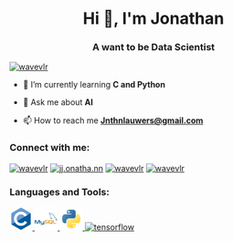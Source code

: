 <h1 align="center">Hi 👋, I'm Jonathan</h1>
<h3 align="center">A want to be Data Scientist</h3>

<p align="left"> <a href="https://twitter.com/wavevlr" target="blank"><img src="https://img.shields.io/twitter/follow/wavevlr?logo=twitter&style=for-the-badge" alt="wavevlr" /></a> </p>

- 🌱 I’m currently learning **C and Python**

- 💬 Ask me about **AI**

- 📫 How to reach me **Jnthnlauwers@gmail.com**

<h3 align="left">Connect with me:</h3>
<p align="left">
<a href="https://twitter.com/wavevlr" target="blank"><img align="center" src="https://raw.githubusercontent.com/rahuldkjain/github-profile-readme-generator/master/src/images/icons/Social/twitter.svg" alt="wavevlr" height="30" width="40" /></a>
<a href="https://instagram.com/jj.onatha.nn" target="blank"><img align="center" src="https://raw.githubusercontent.com/rahuldkjain/github-profile-readme-generator/master/src/images/icons/Social/instagram.svg" alt="jj.onatha.nn" height="30" width="40" /></a>
<a href="https://www.youtube.com/c/wavevlr" target="blank"><img align="center" src="https://raw.githubusercontent.com/rahuldkjain/github-profile-readme-generator/master/src/images/icons/Social/youtube.svg" alt="wavevlr" height="30" width="40" /></a>
<a href="https://www.leetcode.com/Jonathan-Data" target="blank"><img align="center" src="https://raw.githubusercontent.com/rahuldkjain/github-profile-readme-generator/master/src/images/icons/Social/leet-code.svg" alt="wavevlr" height="30" width="40" /></a>
</p>

<h3 align="left">Languages and Tools:</h3>
<p align="left"> <a href="https://www.cprogramming.com/" target="_blank" rel="noreferrer"> <img src="https://raw.githubusercontent.com/devicons/devicon/master/icons/c/c-original.svg" alt="c" width="40" height="40"/> </a> <a href="https://www.mysql.com/" target="_blank" rel="noreferrer"> <img src="https://raw.githubusercontent.com/devicons/devicon/master/icons/mysql/mysql-original-wordmark.svg" alt="mysql" width="40" height="40"/> </a> <a href="https://www.python.org" target="_blank" rel="noreferrer"> <img src="https://raw.githubusercontent.com/devicons/devicon/master/icons/python/python-original.svg" alt="python" width="40" height="40"/> </a> <a href="https://www.tensorflow.org" target="_blank" rel="noreferrer"> <img src="https://www.vectorlogo.zone/logos/tensorflow/tensorflow-icon.svg" alt="tensorflow" width="40" height="40"/> </a> </p>

